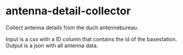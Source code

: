 # antenna-detail-collector
Collect antenna details from the duch antennebureau.

Input is a csv with a ID column that contains the id of the basestation.
Output is a json with all antenna data.
